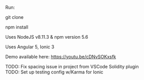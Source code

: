 Run:

git clone 

npm install

Uses NodeJS v8.11.3 & npm version 5.6

Uses Angular 5, Ionic 3

Demo available here: https://youtu.be/cDNvSOKxsfk

TODO: Fix spacing issue in project from VSCode Solidity plugin  
TODO: Set up testing config w/Karma for Ionic
